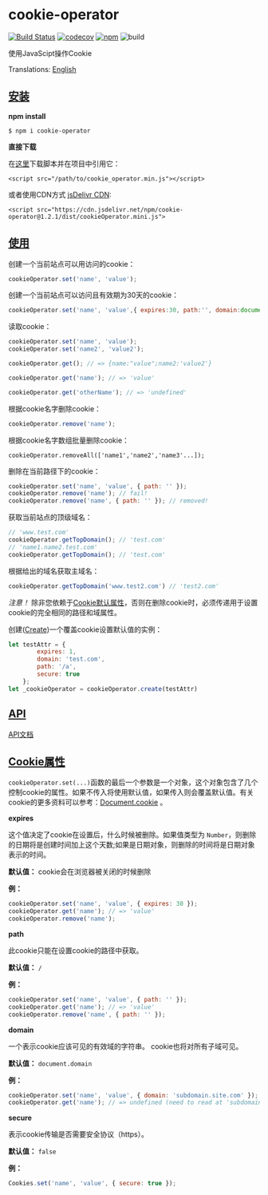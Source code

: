 # cookie-operator 
[![Build Status](https://travis-ci.org/LucasGoodman/cookie-operator.svg?branch=master)](https://travis-ci.org/LucasGoodman/cookie-operator) 
[![codecov](https://codecov.io/gh/LucasGoodman/cookie-operator/branch/master/graph/badge.svg)](https://codecov.io/gh/LucasGoodman/cookie-operator) 
[![npm](https://img.shields.io/npm/v/cookie-operator.svg)](https://www.npmjs.com/package/cookie-operator)
![build](https://img.shields.io/apm/l/vim-mode.svg)

使用JavaScipt操作Cookie

Translations: [English](https://github.com/LucasGoodman/cookie-operator/blob/master/README.md)

<a name="Installation"></a>
## [安装](#Installation)
**npm install**
 ```
 $ npm i cookie-operator
 ```

**直接下载**

在[这里](https://cdn.jsdelivr.net/npm/cookie-operator@1.1.0/src/cookie_operator.min.js)下载脚本并在项目中引用它：

 ```
 <script src="/path/to/cookie_operator.min.js"></script>
 ```

或者使用CDN方式 [jsDelivr CDN](https://www.jsdelivr.com/package/npm/cookie-operator):

```
<script src="https://cdn.jsdelivr.net/npm/cookie-operator@1.2.1/dist/cookieOperator.mini.js">
```
<a name="BasicUsage"></a>
## [使用](#BasicUsage)

创建一个当前站点可以用访问的cookie：

```javascript
cookieOperator.set('name', 'value');
```

创建一个当前站点可以访问且有效期为30天的cookie：

```javascript
cookieOperator.set('name', 'value',{ expires:30, path:'', domain:document.domain});
```

读取cookie：

```javascript
cookieOperator.set('name', 'value');
cookieOperator.set('name2', 'value2');

cookieOperator.get(); // => {name:"value";name2:'value2'}
```

```javascript
cookieOperator.get('name'); // => 'value'
```

```javascript
cookieOperator.get('otherName'); // => 'undefined'
```

根据cookie名字删除cookie：

```javascript
cookieOperator.remove('name'); 
```

根据cookie名字数组批量删除cookie：

```
cookieOperator.removeAll(['name1','name2','name3'...]); 
```

删除在当前路径下的cookie：

```javascript
cookieOperator.set('name', 'value', { path: '' });
cookieOperator.remove('name'); // fail!
cookieOperator.remove('name', { path: '' }); // removed!
```

获取当前站点的顶级域名：
```javascript
// 'www.test.com'
cookieOperator.getTopDomain(); // 'test.com'
// 'name1.name2.test.com'
cookieOperator.getTopDomain(); // 'test.com'
```

根据给出的域名获取主域名：
```javascript
cookieOperator.getTopDomain('www.test2.com') // 'test2.com'
```

*注意！* 除非您依赖于[Cookie默认属性](#CookieAttributes)，否则在删除cookie时，必须传递用于设置cookie的完全相同的路径和域属性。

创建([Create](https://github.com/LucasGoodman/cookie-operator/blob/master/doc/index.md#CookieOperator+create))一个覆盖cookie设置默认值的实例：
```javascript
let testAttr = {
        expires: 1,
        domain: 'test.com',
        path: '/a',
        secure: true
    };
let _cookieOperator = cookieOperator.create(testAttr)
```

<a name="API"></a>
## [API](#API)
[API文档](https://github.com/LucasGoodman/cookie-operator/blob/master/doc/index.md)

<a name="CookieAttributes"></a>
## [Cookie属性](#CookieAttributes)

`cookieOperator.set(...)`函数的最后一个参数是一个对象，这个对象包含了几个控制cookie的属性。如果不传入将使用默认值，如果传入则会覆盖默认值。有关cookie的更多资料可以参考：[Document.cookie](https://developer.mozilla.org/en-US/docs/Web/API/Document/cookie) 。

**expires**

这个值决定了cookie在设置后，什么时候被删除。如果值类型为 `Number`，则删除的日期将是创建时间加上这个天数;如果是日期对象，则删除的时间将是日期对象表示的时间。

**默认值：** cookie会在浏览器被关闭的时候删除

**例：**
```javascript
cookieOperator.set('name', 'value', { expires: 30 });
cookieOperator.get('name'); // => 'value'
cookieOperator.remove('name');
```

**path**

此cookie只能在设置cookie的路径中获取。

**默认值：** `/`

**例：**
```javascript
cookieOperator.set('name', 'value', { path: '' });
cookieOperator.get('name'); // => 'value'
cookieOperator.remove('name', { path: '' });
```

**domain**

一个表示cookie应该可见的有效域的字符串。
cookie也将对所有子域可见。

**默认值：** `document.domain`

**例：**
```javascript
cookieOperator.set('name', 'value', { domain: 'subdomain.site.com' });
cookieOperator.get('name'); // => undefined (need to read at 'subdomain.site.com')
```

**secure**

表示cookie传输是否需要安全协议（https）。

**默认值：** `false`

**例：**

```javascript
Cookies.set('name', 'value', { secure: true });
```

